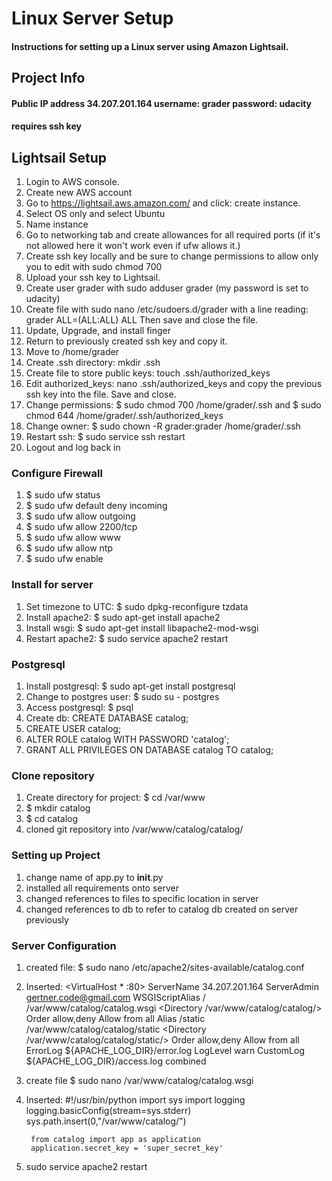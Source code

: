 # Linux Server Setup
####   Instructions for setting up a Linux server using Amazon Lightsail.

## Project Info
#### Public IP address 34.207.201.164 username: grader password: udacity
#### requires ssh key

## Lightsail Setup

1. Login to AWS console.
1. Create new AWS account
1. Go to https://lightsail.aws.amazon.com/ and click: create instance.
1. Select OS only and select Ubuntu
1. Name instance
1. Go to networking tab and create allowances for all required ports (if it's not allowed here it won't work even if ufw allows it.)
1. Create ssh key locally and be sure to change permissions to allow only you to edit with sudo chmod 700
1. Upload your ssh key to Lightsail.
1. Create user grader with sudo adduser grader (my password is set to udacity)
1. Create file with sudo nano /etc/sudoers.d/grader with a line reading: grader ALL=(ALL:ALL) ALL  Then save and close the file.
1. Update, Upgrade, and install finger
1. Return to previously created ssh key and copy it.
1. Move to /home/grader
1. Create .ssh directory: mkdir .ssh
1. Create file to store public keys: touch .ssh/authorized_keys
1. Edit authorized_keys: nano .ssh/authorized_keys and copy the previous ssh key into the file. Save and close.
1. Change permissions: $ sudo chmod 700 /home/grader/.ssh and $ sudo chmod 644 /home/grader/.ssh/authorized_keys
1. Change owner: $ sudo chown -R grader:grader /home/grader/.ssh
1. Restart ssh: $ sudo service ssh restart
1. Logout and log back in
### Configure Firewall
  1. $ sudo ufw status
  1. $ sudo ufw default deny incoming
  1. $ sudo ufw allow outgoing
  1. $ sudo ufw allow 2200/tcp
  1. $ sudo ufw allow www
  1. $ sudo ufw allow ntp
  1. $ sudo ufw enable
### Install for server
1. Set timezone to UTC: $ sudo dpkg-reconfigure tzdata
1. Install apache2: $ sudo apt-get install apache2
1. Install wsgi: $ sudo apt-get install libapache2-mod-wsgi
1. Restart apache2: $ sudo service apache2 restart
### Postgresql
1. Install postgresql: $ sudo apt-get install postgresql
1. Change to postgres user: $ sudo su - postgres
1. Access postgresql: $ psql
1. Create db: CREATE DATABASE catalog;
1. CREATE USER catalog;
1. ALTER ROLE catalog WITH PASSWORD 'catalog';
1. GRANT ALL PRIVILEGES ON DATABASE catalog TO catalog;
### Clone repository
1. Create directory for project: $ cd /var/www
1. $ mkdir catalog
1. $ cd catalog
1. cloned git repository into /var/www/catalog/catalog/
### Setting up Project
1. change name of app.py to __init__.py
1. installed all requirements onto server
1. changed references to files to specific location in server
1. changed references to db to refer to catalog db created on server previously

### Server Configuration
1. created file: $ sudo nano /etc/apache2/sites-available/catalog.conf
1. Inserted:
        <VirtualHost * :80>
                ServerName 34.207.201.164
                ServerAdmin gertner.code@gmail.com
                WSGIScriptAlias / /var/www/catalog/catalog.wsgi
                <Directory /var/www/catalog/catalog/>
                        Order allow,deny
                        Allow from all
                </Directory>
                Alias /static /var/www/catalog/catalog/static
                <Directory /var/www/catalog/catalog/static/>
                        Order allow,deny
                        Allow from all
                </Directory>
                ErrorLog ${APACHE_LOG_DIR}/error.log
                LogLevel warn
                CustomLog ${APACHE_LOG_DIR}/access.log combined
        </VirtualHost>

1. create file $ sudo nano /var/www/catalog/catalog.wsgi
1. Inserted:
        #!/usr/bin/python
        import sys
        import logging
        logging.basicConfig(stream=sys.stderr)
        sys.path.insert(0,"/var/www/catalog/")

        from catalog import app as application
        application.secret_key = 'super_secret_key'

1. sudo service apache2 restart
